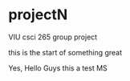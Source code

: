 # projectN
VIU csci 265 group project

this  is the start of something great

Yes, Hello Guys this a  test MS
